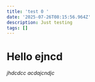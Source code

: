 ```yaml
---
title: 'test 0 '
date: '2025-07-26T08:15:56.964Z'
description: Just testing
tags: []
---
```


# Hello ejncd
<i>jhdcdcc<i>
acdajcndjc

<!-- Comment Section Configurations! -->
<!-- Giscus script hidden for security -->